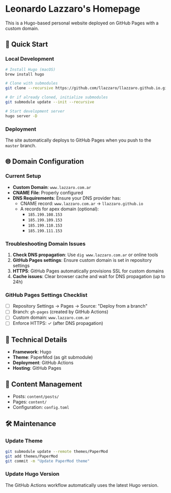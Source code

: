 # Leonardo Lazzaro's Homepage

This is a Hugo-based personal website deployed on GitHub Pages with a custom domain.

## 🚀 Quick Start

### Local Development
```bash
# Install Hugo (macOS)
brew install hugo

# Clone with submodules
git clone --recursive https://github.com/llazzaro/llazzaro.github.io.git

# Or if already cloned, initialize submodules
git submodule update --init --recursive

# Start development server
hugo server -D
```

### Deployment

The site automatically deploys to GitHub Pages when you push to the `master` branch.

## 🌐 Domain Configuration

### Current Setup
- **Custom Domain**: `www.lazzaro.com.ar`
- **CNAME File**: Properly configured
- **DNS Requirements**: Ensure your DNS provider has:
  - CNAME record: `www.lazzaro.com.ar` → `llazzaro.github.io`
  - A records for apex domain (optional): 
    - `185.199.108.153`
    - `185.199.109.153`
    - `185.199.110.153`
    - `185.199.111.153`

### Troubleshooting Domain Issues

1. **Check DNS propagation**: Use `dig www.lazzaro.com.ar` or online tools
2. **GitHub Pages settings**: Ensure custom domain is set in repository settings
3. **HTTPS**: GitHub Pages automatically provisions SSL for custom domains
4. **Cache issues**: Clear browser cache and wait for DNS propagation (up to 24h)

### GitHub Pages Settings Checklist
- [ ] Repository Settings → Pages → Source: "Deploy from a branch"
- [ ] Branch: `gh-pages` (created by GitHub Actions)
- [ ] Custom domain: `www.lazzaro.com.ar`
- [ ] Enforce HTTPS: ✓ (after DNS propagation)

## 🔧 Technical Details

- **Framework**: Hugo
- **Theme**: PaperMod (as git submodule)
- **Deployment**: GitHub Actions
- **Hosting**: GitHub Pages

## 📝 Content Management

- Posts: `content/posts/`
- Pages: `content/`
- Configuration: `config.toml`

## 🛠 Maintenance

### Update Theme
```bash
git submodule update --remote themes/PaperMod
git add themes/PaperMod
git commit -m "Update PaperMod theme"
```

### Update Hugo Version
The GitHub Actions workflow automatically uses the latest Hugo version.